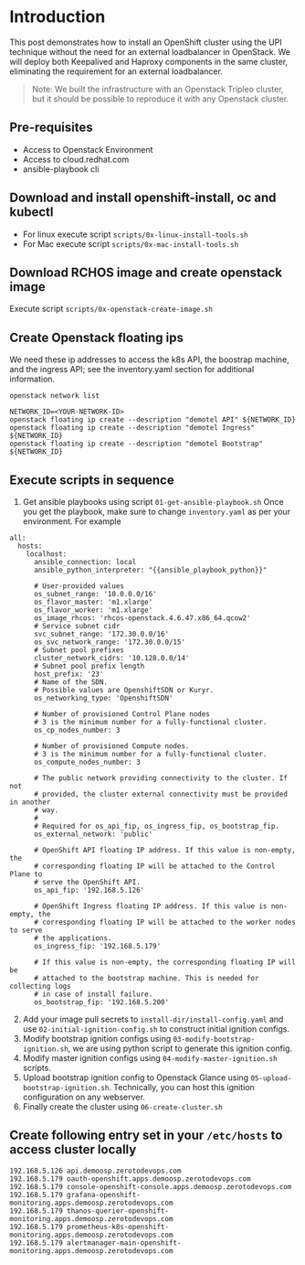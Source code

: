 # Introduction
This post demonstrates how to install an OpenShift cluster using the UPI technique without the need for an external loadbalancer in OpenStack. We will deploy both Keepalived and Haproxy components in the same cluster, eliminating the requirement for an external loadbalancer.

> Note: We built the infrastructure with an Openstack Tripleo cluster, but it should be possible to reproduce it with any Openstack cluster.

## Pre-requisites
- Access to Openstack Environment
- Access to cloud.redhat.com
- ansible-playbook cli

## Download and install openshift-install, oc and kubectl
- For linux execute script `scripts/0x-linux-install-tools.sh`
- For Mac execute script `scripts/0x-mac-install-tools.sh`

## Download RCHOS image and create openstack image
Execute script `scripts/0x-openstack-create-image.sh`

## Create Openstack floating ips
We need these ip addresses to access the k8s API, the boostrap machine, and the ingress API; see the inventory.yaml section for additional information.

```
openstack network list

NETWORK_ID=<YOUR-NETWORK-ID>
openstack floating ip create --description "demotel API" ${NETWORK_ID}
openstack floating ip create --description "demotel Ingress" ${NETWORK_ID}
openstack floating ip create --description "demotel Bootstrap" ${NETWORK_ID}
```

## Execute scripts in sequence

1. Get ansible playbooks using script `01-get-ansible-playbook.sh`
Once you get the playbook, make sure to change `inventory.yaml` as per your environment. For example
```
all:
  hosts:
    localhost:
      ansible_connection: local
      ansible_python_interpreter: "{{ansible_playbook_python}}"

      # User-provided values
      os_subnet_range: '10.0.0.0/16'
      os_flavor_master: 'm1.xlarge'
      os_flavor_worker: 'm1.xlarge'
      os_image_rhcos: 'rhcos-openstack.4.6.47.x86_64.qcow2'
      # Service subnet cidr
      svc_subnet_range: '172.30.0.0/16'
      os_svc_network_range: '172.30.0.0/15'
      # Subnet pool prefixes
      cluster_network_cidrs: '10.128.0.0/14'
      # Subnet pool prefix length
      host_prefix: '23'
      # Name of the SDN.
      # Possible values are OpenshiftSDN or Kuryr.
      os_networking_type: 'OpenshiftSDN'

      # Number of provisioned Control Plane nodes
      # 3 is the minimum number for a fully-functional cluster.
      os_cp_nodes_number: 3

      # Number of provisioned Compute nodes.
      # 3 is the minimum number for a fully-functional cluster.
      os_compute_nodes_number: 3

      # The public network providing connectivity to the cluster. If not
      # provided, the cluster external connectivity must be provided in another
      # way.
      #
      # Required for os_api_fip, os_ingress_fip, os_bootstrap_fip.
      os_external_network: 'public'

      # OpenShift API floating IP address. If this value is non-empty, the
      # corresponding floating IP will be attached to the Control Plane to
      # serve the OpenShift API.
      os_api_fip: '192.168.5.126'

      # OpenShift Ingress floating IP address. If this value is non-empty, the
      # corresponding floating IP will be attached to the worker nodes to serve
      # the applications.
      os_ingress_fip: '192.168.5.179'

      # If this value is non-empty, the corresponding floating IP will be
      # attached to the bootstrap machine. This is needed for collecting logs
      # in case of install failure.
      os_bootstrap_fip: '192.168.5.200'
```

2. Add your image pull secrets to `install-dir/install-config.yaml` and use `02-initial-ignition-config.sh` to construct initial ignition configs.
3. Modify bootstrap ignition configs using `03-modify-bootstrap-ignition.sh`, we are using python script to generate this ignition config.
4. Modify master ignition configs using `04-modify-master-ignition.sh` scripts.
5. Upload bootstrap ignition config to Openstack Glance using `05-upload-bootstrap-ignition.sh`. Technically, you can host this ignition configuration on any webserver.
6. Finally create the cluster using `06-create-cluster.sh`


## Create following entry set in your `/etc/hosts` to access cluster locally
```
192.168.5.126 api.demoosp.zerotodevops.com
192.168.5.179 oauth-openshift.apps.demoosp.zerotodevops.com
192.168.5.179 console-openshift-console.apps.demoosp.zerotodevops.com
192.168.5.179 grafana-openshift-monitoring.apps.demoosp.zerotodevops.com
192.168.5.179 thanos-querier-openshift-monitoring.apps.demoosp.zerotodevops.com
192.168.5.179 prometheus-k8s-openshift-monitoring.apps.demoosp.zerotodevops.com
192.168.5.179 alertmanager-main-openshift-monitoring.apps.demoosp.zerotodevops.com
```